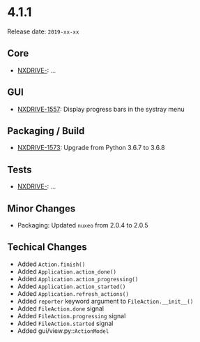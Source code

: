 # 4.1.1

Release date: `2019-xx-xx`

## Core

- [NXDRIVE-](https://jira.nuxeo.com/browse/NXDRIVE-): ...

## GUI

- [NXDRIVE-1557](https://jira.nuxeo.com/browse/NXDRIVE-1557): Display progress bars in the systray menu

## Packaging / Build

- [NXDRIVE-1573](https://jira.nuxeo.com/browse/NXDRIVE-1573): Upgrade from Python 3.6.7 to 3.6.8

## Tests

- [NXDRIVE-](https://jira.nuxeo.com/browse/NXDRIVE-): ...

## Minor Changes

- Packaging: Updated `nuxeo` from 2.0.4 to 2.0.5

## Techical Changes

- Added `Action.finish()`
- Added `Application.action_done()`
- Added `Application.action_progressing()`
- Added `Application.action_started()`
- Added `Application.refresh_actions()`
- Added `reporter` keyword argument to `FileAction.__init__()`
- Added `FileAction.done` signal
- Added `FileAction.progressing` signal
- Added `FileAction.started` signal
- Added gui/view.py::`ActionModel`
